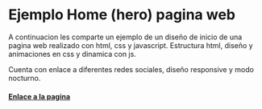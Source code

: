 
# Ejemplo Home (hero) pagina web

A continuacion les comparte un ejemplo de un diseño de inicio de una pagina web
realizado con html, css y javascript.
Estructura html, diseño y animaciones en css y dinamica con js.

Cuenta con enlace a diferentes redes sociales, diseño responsive y modo nocturno.

#### [Enlace a la pagina](https://egrigolatto.github.io/HomePaginaWeb/)
